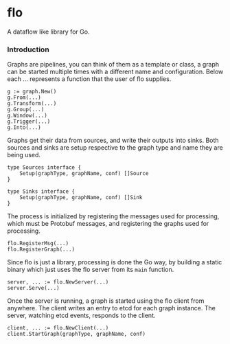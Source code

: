 flo
===

A dataflow like library for Go.

### Introduction

Graphs are pipelines, you can think of them as a template
or class, a graph can be started multiple times with
a different name and configuration. Below each ...
represents a function that the user of flo supplies.

	g := graph.New()
	g.From(...)
	g.Transform(...)
	g.Group(...)
	g.Window(...)
	g.Trigger(...)
	g.Into(...)

Graphs get their data from sources, and write their outputs into
sinks. Both sources and sinks are setup respective to the graph
type and name they are being used.

	type Sources interface {
		Setup(graphType, graphName, conf) []Source
	}

	type Sinks interface {
		Setup(graphType, graphName, conf) []Sink
	}

The process is initialized by registering the messages used
for processing, which must be Protobuf messages, and registering
the graphs used for processing.

	flo.RegisterMsg(...)
	flo.RegisterGraph(...)

Since flo is just a library, processing is done the Go way, by
building a static binary which just uses the flo server from
its `main` function.

	server, ... := flo.NewServer(...)
	server.Serve(...)

Once the server is running, a graph is started using the flo
client from anywhere. The client writes an entry to etcd for
each graph instance. The server, watching etcd events, responds
to the client.

	client, ... := flo.NewClient(...)
	client.StartGraph(graphType, graphName, conf)
